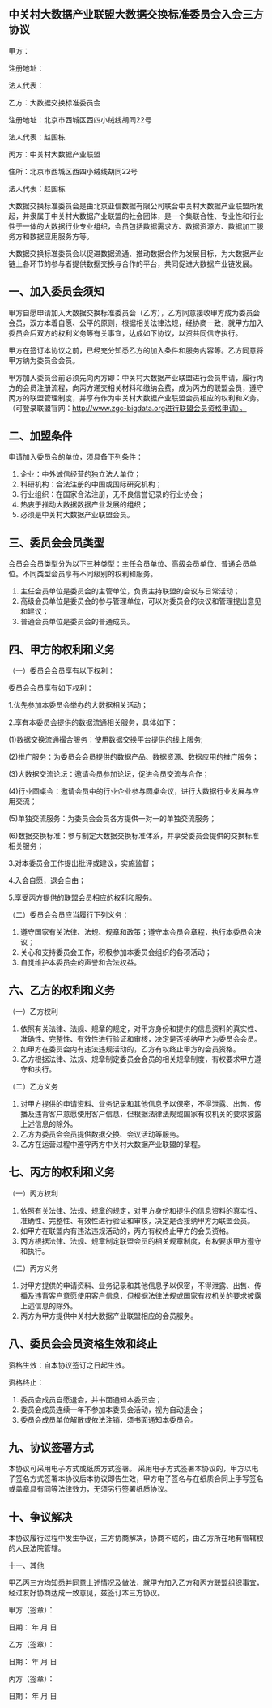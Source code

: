 ## 中关村大数据产业联盟大数据交换标准委员会入会三方协议

甲方： 

注册地址：

法人代表：


乙方：大数据交换标准委员会

注册地址：北京市西城区西四小绒线胡同22号

法人代表：赵国栋


丙方：中关村大数据产业联盟

住所：北京市西城区西四小绒线胡同22号

法人代表：赵国栋

大数据交换标准委员会是由北京亚信数据有限公司联合中关村大数据产业联盟所发起，并隶属于中关村大数据产业联盟的社会团体，是一个集联合性、专业性和行业性于一体的大数据行业专业组织，会员包括数据需求方、数据资源方、数据加工服务方和数据应用服务方等。 

大数据交换标准委员会以促进数据流通、推动数据合作为发展目标，为大数据产业链上各环节的参与者提供数据交换与合作的平台，共同促进大数据产业链发展。
	
## 一、加入委员会须知
	    
甲方自愿申请加入大数据交换标准委员会（乙方），乙方同意接收甲方成为委员会会员，双方本着自愿、公平的原则，根据相关法律法规，经协商一致，就甲方加入委员会后双方的权利义务等有关事宜，达成如下协议，以资共同信守执行。

甲方在签订本协议之前，已经充分知悉乙方的加入条件和服务内容等。乙方同意将甲方纳为委员会会员。

甲方加入委员会前必须先向丙方即：中关村大数据产业联盟进行会员申请，履行丙方的会员注册流程，向丙方递交相关材料和缴纳会费，成为丙方的联盟会员，遵守丙方的联盟管理制度，并享有作为中关村大数据产业联盟会员相应的权利和义务。（可登录联盟官网：http://www.zgc-bigdata.org进行联盟会员资格申请）。

## 二、加盟条件
申请加入委员会的单位，须具备下列条件： 

1. 企业：中外诚信经营的独立法人单位；
2. 科研机构：合法注册的中国或国际研究机构；
3. 行业组织：在国家合法注册，无不良信誉记录的行业协会；
4. 热衷于推动大数据数据产业发展的组织；
5. 必须是中关村大数据产业联盟会员。

## 三、委员会会员类型

会员会会员类型分为以下三种类型：主任会员单位、高级会员单位、普通会员单位。不同类型会员享有不同级别的权利和服务。

1. 主任会员单位是委员会的主管单位，负责主持联盟的会议与日常活动；
2. 高级会员单位是委员会的参与管理单位，可以对委员会的决议和管理提出意见和建议；
3. 普通会员单位是委员会的普通成员。

## 四、甲方的权利和义务

（一）委员会会员享有以下权利：

委员会会员享有如下权利：

1.优先参加本委员会举办的大数据相关活动；

2.享有本委员会提供的数据流通相关服务，具体如下：

  (1)数据交换流通撮合服务：使用数据交换平台提供的线上服务;
	
  (2)推广服务：为委员会会员提供的数据产品、数据资源、数据应用的推广服务；
	
  (3)大数据交流论坛：邀请会员参加论坛，促进会员交流与合作；
  
  (4)行业圆桌会：邀请会员中的行业企业参与圆桌会议，进行大数据行业发展与应用交流；
	
  (5)单独交流服务：为委员会会员各方提供一对一的单独交流服务；
 	
  (6)数据交换标准：参与制定大数据交换标准体系，并享受委员会提供的交换标准相关服务；

3.对本委员会工作提出批评或建议，实施监督；

4.入会自愿，退会自由；

5.享受丙方提供的联盟会员相应的权利和服务。

（二）委员会会员应当履行下列义务：

1. 遵守国家有关法律、法规、规章和政策；遵守本会员会章程，执行本委员会决议；
2. 关心和支持委员会工作，积极参加本委员会组织的各项活动；
3. 自觉维护本委员会的声誉和合法权益。
    
## 六、乙方的权利和义务

（一）乙方权利

1. 依照有关法律、法规、规章的规定，对甲方身份和提供的信息资料的真实性、准确性、完整性、有效性进行验证和审核，决定是否接纳甲方为委员会会员。
2. 如甲方在委员会内有违法违规活动的，乙方有权终止甲方的会员资格。
3. 乙方根据法律、法规、规章制定委员会会员的相关规章制度，有权要求甲方遵守和执行。

（二）乙方义务

1. 对甲方提供的申请资料、业务记录和其他信息予以保密，不得泄露、出售、传播及违背客户意愿使用客户信息，但根据法律法规或国家有权机关的要求披露上述信息的除外。 
2. 乙方为委员会会员提供数据交换、会议活动等服务。
3. 乙方在运营过程中遵守丙方中关村大数据产业联盟的章程。

## 七、丙方的权利和义务

（一）丙方权利

1. 依照有关法律、法规、规章的规定，对甲方身份和提供的信息资料的真实性、准确性、完整性、有效性进行验证和审核，决定是否接纳甲方为联盟会员。
2. 如甲方在联盟内有违法违规活动的，丙方有权终止甲方的会员资格。
3. 丙方根据法律、法规、规章制定联盟会员的相关规章制度，有权要求甲方遵守和执行。

（二）丙方义务

1. 对甲方提供的申请资料、业务记录和其他信息予以保密，不得泄露、出售、传播及违背客户意愿使用客户信息，但根据法律法规或国家有权机关的要求披露上述信息的除外。 
2. 丙方为甲方提供中关村大数据产业联盟相应的会员服务。

## 八、委员会会员资格生效和终止

资格生效：自本协议签订之日起生效。

资格终止：

1. 委员会成员自愿退会，并书面通知本委员会；
2. 委员会成员连续一年不参加本委员会活动，视为自动退会；
3. 委员会成员单位解散或依法注销，须书面通知本委员会。

## 九、协议签署方式

本协议可采用电子方式或纸质方式签署。
采用电子方式签署本协议的，甲方以电子签名方式签署本协议后本协议即告生效，甲方电子签名与在纸质合同上手写签名或盖章具有同等法律效力，无须另行签署纸质协议。

## 十、争议解决

本协议履行过程中发生争议，三方协商解决，协商不成的，由乙方所在地有管辖权的人民法院管辖。

十一、其他

甲乙丙三方均知悉并同意上述情况及做法，就甲方加入乙方和丙方联盟组织事宜，经过友好协商达成一致意见，兹签订本三方协议。

甲方（签章）：   

日期：   年  月  日           

乙方（签章）：

日期：  年  月  日

丙方（签章）：       

日期：   年  月  日           
